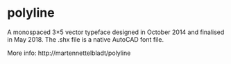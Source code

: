 # polyline

A monospaced 3×5 vector typeface designed in October 2014 and finalised in May 2018.
The .shx file is a native AutoCAD font file.

More info: http://martennettelbladt/polyline
